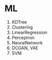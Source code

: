 # ML
1. KDTree
2. Clustering
3. LinearRegression
4. Perceptron
5. NeuralNetwork
6. DCGAN, VAE
7. SVM
